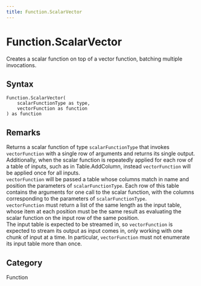 ```yaml
---
title: Function.ScalarVector
---
```


# Function.ScalarVector


Creates a scalar function on top of a vector function, batching multiple invocations.


## Syntax

```powerquery
Function.ScalarVector(
    scalarFunctionType as type,
    vectorFunction as function
) as function
```


## Remarks

Returns a scalar function of type <code>scalarFunctionType</code> that invokes <code>vectorFunction</code> with a single row of arguments and returns its single output. Additionally, when the scalar function is repeatedly applied for each row of a table of inputs, such as in Table.AddColumn, instead <code>vectorFunction</code> will be applied once for all inputs.<br /><code>vectorFunction</code> will be passed a table whose columns match in name and position the parameters of <code>scalarFunctionType</code>. Each row of this table contains the arguments for one call to the scalar function, with the columns corresponding to the parameters of <code>scalarFunctionType</code>.<br /><code>vectorFunction</code> must return a list of the same length as the input table, whose item at each position must be the same result as evaluating the scalar function on the input row of the same position.<br />The input table is expected to be streamed in, so <code>vectorFunction</code> is expected to stream its output as input comes in, only working with one chunk of input at a time. In particular, <code>vectorFunction</code> must not enumerate its input table more than once.<br />



## Category
Function
